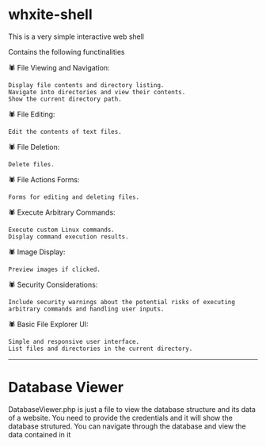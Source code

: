 # whxite-shell
This is a very simple interactive web shell


Contains the following functinalities

🕷️ File Viewing and Navigation:

    Display file contents and directory listing.
    Navigate into directories and view their contents.
    Show the current directory path.

🕷️ File Editing:

    Edit the contents of text files.

🕷️ File Deletion:

    Delete files.

🕷️ File Actions Forms:

    Forms for editing and deleting files.

🕷️ Execute Arbitrary Commands:

    Execute custom Linux commands.
    Display command execution results.

🕷️ Image Display:

    Preview images if clicked.

🕷️ Security Considerations:

    Include security warnings about the potential risks of executing arbitrary commands and handling user inputs.

🕷️ Basic File Explorer UI:

    Simple and responsive user interface.
    List files and directories in the current directory.
--------------------------------------------------------------------------------------------

# Database Viewer

DatabaseViewer.php is just a file to view the database structure and its data of a website. You need to provide the credentials and it will show the database strutured. You can navigate through the database and view the data contained in it
